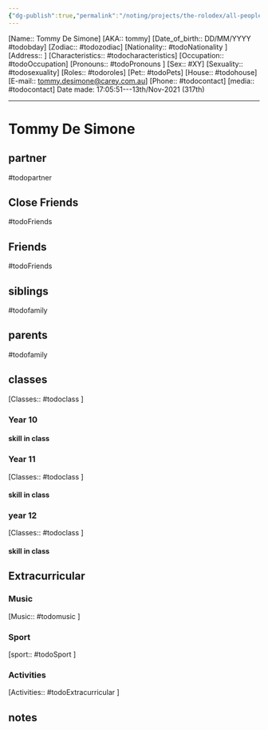 ```yaml
---
{"dg-publish":true,"permalink":"/noting/projects/the-rolodex/all-people/students/tommy-de-simone/","dgHomeLink":true,"dgPassFrontmatter":false}
---
```


[Name:: Tommy De Simone]
[AKA:: tommy]
[Date_of_birth:: DD/MM/YYYY #todobday] 
[Zodiac:: #todozodiac] 
[Nationality:: #todoNationality ]
[Address:: ]
[Characteristics::  #todocharacteristics]
[Occupation:: #todoOccupation]
[Pronouns:: #todoPronouns ]
[Sex:: #XY]
[Sexuality:: #todosexuality]
[Roles:: #todoroles]
[Pet:: #todoPets]
[House:: #todohouse]
[E-mail:: <tommy.desimone@carey.com.au>]
[Phone:: #todocontact]
[media:: #todocontact]
Date made: 17:05:51---13th/Nov-2021 (317th) 

---
# Tommy De Simone
## partner
#todopartner
## Close Friends
#todoFriends
## Friends
#todoFriends
## siblings
#todofamily
## parents
#todofamily
## classes
[Classes:: #todoclass ]
### Year 10
#### skill in class
### Year 11
[Classes:: #todoclass ]
#### skill in class
### year 12
[Classes:: #todoclass ]
#### skill in class
## Extracurricular
### Music
[Music:: #todomusic ]
### Sport
[sport:: #todoSport ]
### Activities
[Activities:: #todoExtracurricular ]
## notes
